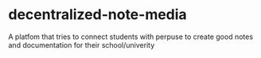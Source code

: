 # decentralized-note-media
A platfom that tries to connect students with perpuse to create good notes and documentation for their school/univerity
